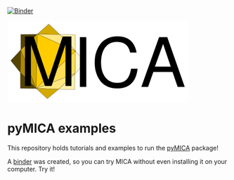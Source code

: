 [![Binder](https://mybinder.org/badge_logo.svg)](https://mybinder.org/v2/gh/meteocat/pymica-examples/envmodsoft?urlpath=/lab/tree/envmodsoft/Index.ipynb)


[![Logo](https://github.com/meteocat/pymica-examples/blob/master/docs/source/_static/logo.svg)](#)

pyMICA examples
===============

This repository holds tutorials and examples to run the [pyMICA](https://github.com/meteocat/pymica) package!

A [binder](https://mybinder.org/v2/gh/meteocat/pymica-examples/envmodsoft?urlpath=/lab/tree/envmodsoft/Index.ipynb) was created, so you can try MICA without even installing it on your computer. Try it!
